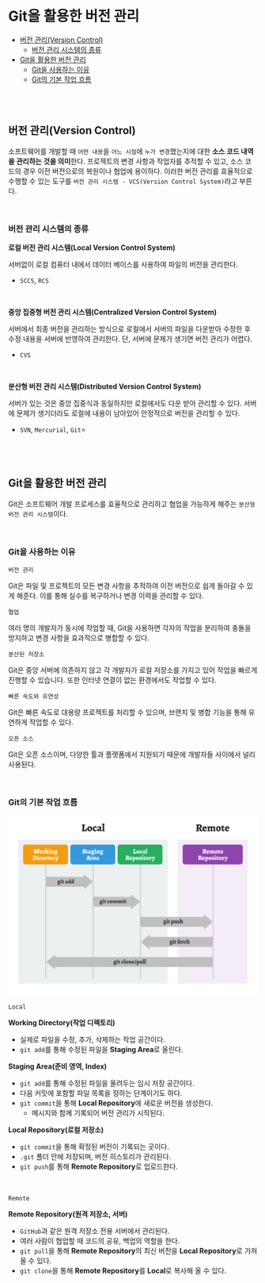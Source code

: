 # Git을 활용한 버전 관리

- [버전 관리(Version Control)](#버전-관리version-control)
  - [버전 관리 시스템의 종류](#버전-관리-시스템의-종류)
- [Git을 활용한 버전 관리](#버전-관리version-control)
  - [Git을 사용하는 이유](#git을-사용하는-이유)
  - [Git의 기본 작업 흐름](#git의-기본-작업-흐름)




<br />
<br />




## 버전 관리(Version Control)

소프트웨어를 개발할 때 `어떤 내용`을 `어느 시점`에 `누가 변경`했는지에 대한 **소스 코드 내역을 관리하는 것을 의미**한다. 프로젝트의 변경 사항과 작업자를 추적할 수 있고, 소스 코드의 경우 이전 버전으로의 복원이나 협업에 용이하다. 이러한 버전 관리를 효율적으로 수행할 수 있는 도구를 `버전 관리 시스템 - VCS(Version Control System)`라고 부른다.

<br />

### 버전 관리 시스템의 종류

**로컬 버전 관리 시스템(Local Version Control System)**

서버없이 로컬 컴퓨터 내에서 데이터 베이스를 사용하여 파일의 버전을 관리한다.

- `SCCS`, `RCS`

<br />

**중앙 집중형 버전 관리 시스템(Centralized Version Control System)**

서버에서 최종 버전을 관리하는 방식으로 로컬에서 서버의 파일을 다운받아 수정한 후 수정 내용을 서버에 반영하여 관리한다. 단, 서버에 문제가 생기면 버전 관리가 어렵다.

- `CVS`

<br />

**분산형 버전 관리 시스템(Distributed Version Control System)**

서버가 있는 것은 중앙 집중식과 동일하지만 로컬에서도 다운 받아 관리할 수 있다. 서버에 문제가 생기더라도 로컬에 내용이 남아있어 안정적으로 버전을 관리할 수 있다.

- `SVN`, `Mercurial`, `Git`⭐




<br />
<br />




## Git을 활용한 버전 관리

Git은 소프트웨어 개발 프로세스를 효율적으로 관리하고 협업을 가능하게 해주는 `분산형 버전 관리 시스템`이다.

<br />

### Git을 사용하는 이유

`버전 관리`

Git은 파일 및 프로젝트의 모든 변경 사항을 추적하여 이전 버전으로 쉽게 돌아갈 수 있게 해준다. 이를 통해 실수를 복구하거나 변경 이력을 관리할 수 있다.

`협업`

여러 명의 개발자가 동시에 작업할 때, Git을 사용하면 각자의 작업을 분리하여 충돌을 방지하고 변경 사항을 효과적으로 병합할 수 있다.

`분산된 저장소`

Git은 중앙 서버에 의존하지 않고 각 개발자가 로컬 저장소를 가지고 있어 작업을 빠르게 진행할 수 있습니다. 또한 인터넷 연결이 없는 환경에서도 작업할 수 있다.

`빠른 속도와 유연성`

Git은 빠른 속도로 대용량 프로젝트를 처리할 수 있으며, 브랜치 및 병합 기능을 통해 유연하게 작업할 수 있다.

`오픈 소스`

Git은 오픈 소스이며, 다양한 툴과 플랫폼에서 지원되기 때문에 개발자들 사이에서 널리 사용된다.

<br />

### Git의 기본 작업 흐름

![Git의 작업 흐름도](../src/images/git-workflow.png)

`Local`

**Working Directory(작업 디렉토리)**

- 실제로 파일을 수정, 추가, 삭제하는 작업 공간이다.
- `git add`를 통해 수정된 파일을 **Staging Area**로 올린다.

**Staging Area(준비 영역, Index)**

- `git add`를 통해 수정된 파일을 올려두는 임시 저장 공간이다.
- 다음 커밋에 포함할 파일 목록을 정하는 단계이기도 하다.
- `git commit`을 통해 **Local Repository**에 새로운 버전을 생성한다.
  - 메시지와 함께 기록되어 버전 관리가 시작된다.

**Local Repository(로컬 저장소)**

- `git commit`을 통해 확정된 버전이 기록되는 곳이다.
- `.git` 폴더 안에 저장되며, 버전 히스토리가 관리된다.
- `git push`를 통해 **Remote Repository**로 업로드한다.

<br />

`Remote`

**Remote Repository(원격 저장소, 서버)**

- `GitHub`과 같은 원격 저장소 전용 서버에서 관리된다.
- 여러 사람이 협업할 때 코드의 공유, 백업의 역할을 한다.
- `git pull`을 통해 **Remote Repository**의 최신 버전을 **Local Repository**로 가져올 수 있다.
- `git clone`을 통해 **Remote Repository**를 **Local**로 복사해 올 수 있다.